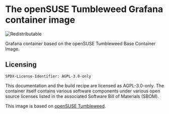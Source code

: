 # The openSUSE Tumbleweed Grafana container image
![Redistributable](https://img.shields.io/badge/Redistributable-Yes-green)

Grafana container based on the openSUSE Tumbleweed Base Container Image.

## Licensing

`SPDX-License-Identifier: AGPL-3.0-only`

This documentation and the build recipe are licensed as AGPL-3.0-only.
The container itself contains various software components under various open source licenses listed in the associated
Software Bill of Materials (SBOM).

This image is based on [openSUSE Tumbleweed](https://get.opensuse.org/tumbleweed/).
